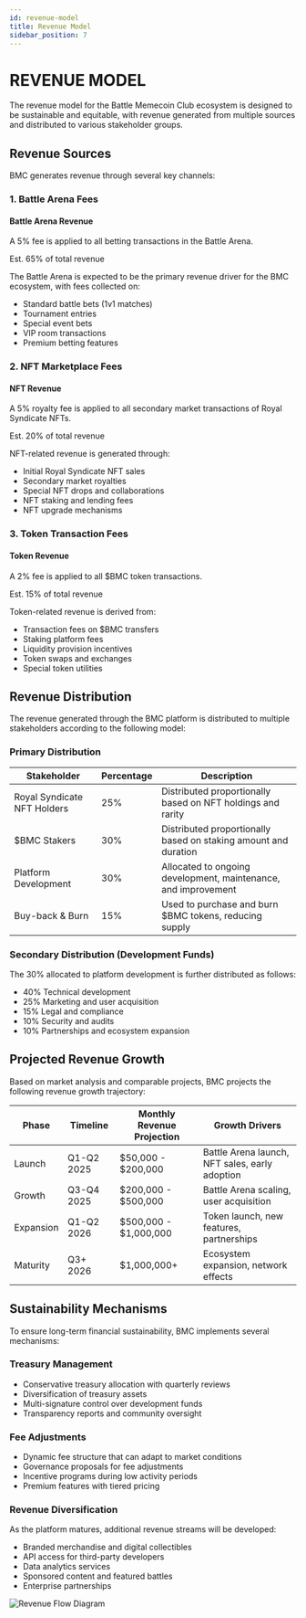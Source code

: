 ```yaml
---
id: revenue-model
title: Revenue Model
sidebar_position: 7
---
```


# REVENUE MODEL

The revenue model for the Battle Memecoin Club ecosystem is designed to be sustainable and equitable, with revenue generated from multiple sources and distributed to various stakeholder groups.

## Revenue Sources

BMC generates revenue through several key channels:

### 1. Battle Arena Fees

<div className="revenue-box" style={{backgroundColor: 'rgba(20, 241, 149, 0.1)', padding: '1rem', borderRadius: '8px', marginBottom: '1rem'}}>
  <h4 style={{margin: '0 0 0.5rem 0'}}>Battle Arena Revenue</h4>
  <p style={{marginBottom: '0.5rem'}}>A 5% fee is applied to all betting transactions in the Battle Arena.</p>
  <div style={{display: 'flex', alignItems: 'center', gap: '0.5rem'}}>
    <div style={{flex: '1', height: '8px', backgroundColor: 'rgba(20, 241, 149, 0.2)', borderRadius: '4px'}}>
      <div style={{width: '65%', height: '100%', backgroundColor: 'rgba(20, 241, 149, 0.8)', borderRadius: '4px'}}></div>
    </div>
    <span style={{fontSize: '12px'}}>Est. 65% of total revenue</span>
  </div>
</div>

The Battle Arena is expected to be the primary revenue driver for the BMC ecosystem, with fees collected on:

- Standard battle bets (1v1 matches)
- Tournament entries
- Special event bets
- VIP room transactions
- Premium betting features

### 2. NFT Marketplace Fees

<div className="revenue-box" style={{backgroundColor: 'rgba(20, 241, 149, 0.1)', padding: '1rem', borderRadius: '8px', marginBottom: '1rem'}}>
  <h4 style={{margin: '0 0 0.5rem 0'}}>NFT Revenue</h4>
  <p style={{marginBottom: '0.5rem'}}>A 5% royalty fee is applied to all secondary market transactions of Royal Syndicate NFTs.</p>
  <div style={{display: 'flex', alignItems: 'center', gap: '0.5rem'}}>
    <div style={{flex: '1', height: '8px', backgroundColor: 'rgba(20, 241, 149, 0.2)', borderRadius: '4px'}}>
      <div style={{width: '20%', height: '100%', backgroundColor: 'rgba(20, 241, 149, 0.8)', borderRadius: '4px'}}></div>
    </div>
    <span style={{fontSize: '12px'}}>Est. 20% of total revenue</span>
  </div>
</div>

NFT-related revenue is generated through:

- Initial Royal Syndicate NFT sales
- Secondary market royalties
- Special NFT drops and collaborations
- NFT staking and lending fees
- NFT upgrade mechanisms

### 3. Token Transaction Fees

<div className="revenue-box" style={{backgroundColor: 'rgba(20, 241, 149, 0.1)', padding: '1rem', borderRadius: '8px', marginBottom: '1rem'}}>
  <h4 style={{margin: '0 0 0.5rem 0'}}>Token Revenue</h4>
  <p style={{marginBottom: '0.5rem'}}>A 2% fee is applied to all $BMC token transactions.</p>
  <div style={{display: 'flex', alignItems: 'center', gap: '0.5rem'}}>
    <div style={{flex: '1', height: '8px', backgroundColor: 'rgba(20, 241, 149, 0.2)', borderRadius: '4px'}}>
      <div style={{width: '15%', height: '100%', backgroundColor: 'rgba(20, 241, 149, 0.8)', borderRadius: '4px'}}></div>
    </div>
    <span style={{fontSize: '12px'}}>Est. 15% of total revenue</span>
  </div>
</div>

Token-related revenue is derived from:

- Transaction fees on $BMC transfers
- Staking platform fees
- Liquidity provision incentives
- Token swaps and exchanges
- Special token utilities

## Revenue Distribution

The revenue generated through the BMC platform is distributed to multiple stakeholders according to the following model:

### Primary Distribution

| Stakeholder | Percentage | Description |
|-------------|------------|-------------|
| Royal Syndicate NFT Holders | 25% | Distributed proportionally based on NFT holdings and rarity |
| $BMC Stakers | 30% | Distributed proportionally based on staking amount and duration |
| Platform Development | 30% | Allocated to ongoing development, maintenance, and improvement |
| Buy-back & Burn | 15% | Used to purchase and burn $BMC tokens, reducing supply |

### Secondary Distribution (Development Funds)

The 30% allocated to platform development is further distributed as follows:

- 40% Technical development
- 25% Marketing and user acquisition
- 15% Legal and compliance
- 10% Security and audits
- 10% Partnerships and ecosystem expansion

## Projected Revenue Growth

Based on market analysis and comparable projects, BMC projects the following revenue growth trajectory:

| Phase | Timeline | Monthly Revenue Projection | Growth Drivers |
|-------|----------|----------------------------|---------------|
| Launch | Q1-Q2 2025 | $50,000 - $200,000 | Battle Arena launch, NFT sales, early adoption |
| Growth | Q3-Q4 2025 | $200,000 - $500,000 | Battle Arena scaling, user acquisition |
| Expansion | Q1-Q2 2026 | $500,000 - $1,000,000 | Token launch, new features, partnerships |
| Maturity | Q3+ 2026 | $1,000,000+ | Ecosystem expansion, network effects |

## Sustainability Mechanisms

To ensure long-term financial sustainability, BMC implements several mechanisms:

### Treasury Management

- Conservative treasury allocation with quarterly reviews
- Diversification of treasury assets
- Multi-signature control over development funds
- Transparency reports and community oversight

### Fee Adjustments

- Dynamic fee structure that can adapt to market conditions
- Governance proposals for fee adjustments
- Incentive programs during low activity periods
- Premium features with tiered pricing

### Revenue Diversification

As the platform matures, additional revenue streams will be developed:

- Branded merchandise and digital collectibles
- API access for third-party developers
- Data analytics services
- Sponsored content and featured battles
- Enterprise partnerships

![Revenue Flow Diagram](/img/revenue-flow.png) 
